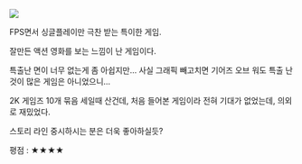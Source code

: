 ![](./0.png)

FPS면서 싱글플레이만 극찬 받는 특이한 게임.

잘만든 액션 영화를 보는 느낌이 난 게임이다.

특출난 면이 너무 없는게 좀 아쉽지만… 사실 그래픽 빼고치면 기어즈 오브 워도 특출 난 것이 많은 게임은 아니었으니…

2K 게임즈 10개 묶음 세일때 산건데, 처음 들어본 게임이라 전혀 기대가 없었는데, 의외로 재밌었다.

스토리 라인 중시하시는 분은 더욱 좋아하실듯?

평점 : ★★★★
